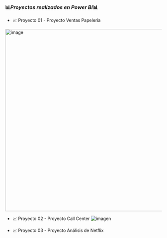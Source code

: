 ### 📊*Proyectos realizados en Power BI*📊

- 📈 Proyecto 01 - Proyecto Ventas Papelería
<img width="584" alt="image" src="https://github.com/user-attachments/assets/e2cbb9d0-591a-436b-be1f-35bb307fd2c2">


- 📈 Proyecto 02 - Proyecto Call Center
![imagen](https://github.com/user-attachments/assets/47376cb5-0005-43b1-9ebf-5a6c59eff613)

  
- 📈 Proyecto 03 -  Proyecto Análisis de Netflix
